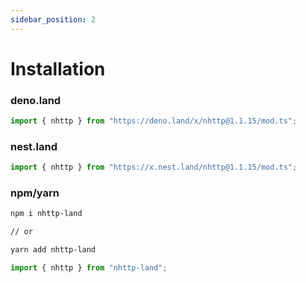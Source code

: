 ```yaml
---
sidebar_position: 2
---
```


# Installation

### deno.land

```ts
import { nhttp } from "https://deno.land/x/nhttp@1.1.15/mod.ts";
```

### nest.land

```ts
import { nhttp } from "https://x.nest.land/nhttp@1.1.15/mod.ts";
```

### npm/yarn

```bash
npm i nhttp-land

// or

yarn add nhttp-land
```

```ts
import { nhttp } from "nhttp-land";
```